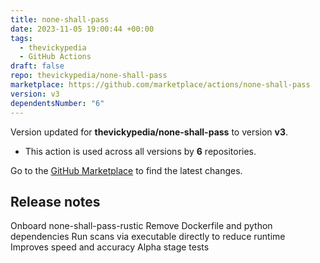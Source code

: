 ```yaml
---
title: none-shall-pass
date: 2023-11-05 19:00:44 +00:00
tags:
  - thevickypedia
  - GitHub Actions
draft: false
repo: thevickypedia/none-shall-pass
marketplace: https://github.com/marketplace/actions/none-shall-pass
version: v3
dependentsNumber: "6"
---
```



Version updated for **thevickypedia/none-shall-pass** to version **v3**.
- This action is used across all versions by **6** repositories.

Go to the [GitHub Marketplace](https://github.com/marketplace/actions/none-shall-pass) to find the latest changes.

## Release notes

Onboard none-shall-pass-rustic
Remove Dockerfile and python dependencies
Run scans via executable directly to reduce runtime
Improves speed and accuracy
Alpha stage tests
